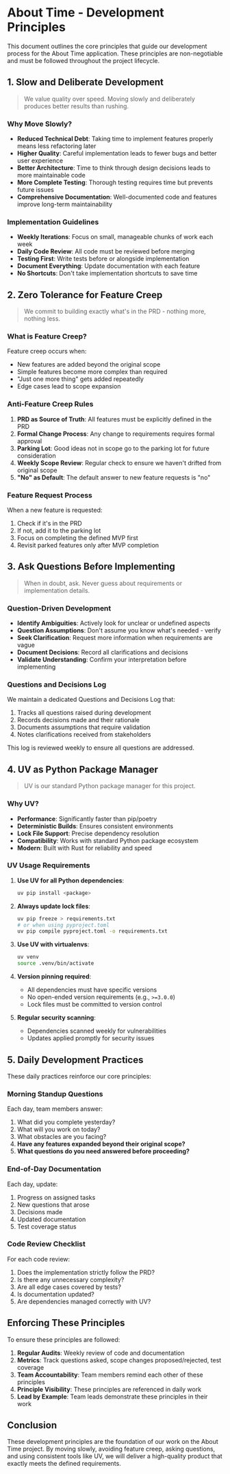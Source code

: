 # About Time - Development Principles

This document outlines the core principles that guide our development process for the About Time application. These principles are non-negotiable and must be followed throughout the project lifecycle.

## 1. Slow and Deliberate Development

> We value quality over speed. Moving slowly and deliberately produces better results than rushing.

### Why Move Slowly?

- **Reduced Technical Debt**: Taking time to implement features properly means less refactoring later
- **Higher Quality**: Careful implementation leads to fewer bugs and better user experience
- **Better Architecture**: Time to think through design decisions leads to more maintainable code
- **More Complete Testing**: Thorough testing requires time but prevents future issues
- **Comprehensive Documentation**: Well-documented code and features improve long-term maintainability

### Implementation Guidelines

- **Weekly Iterations**: Focus on small, manageable chunks of work each week
- **Daily Code Review**: All code must be reviewed before merging
- **Testing First**: Write tests before or alongside implementation
- **Document Everything**: Update documentation with each feature
- **No Shortcuts**: Don't take implementation shortcuts to save time

## 2. Zero Tolerance for Feature Creep

> We commit to building exactly what's in the PRD - nothing more, nothing less.

### What is Feature Creep?

Feature creep occurs when:
- New features are added beyond the original scope
- Simple features become more complex than required
- "Just one more thing" gets added repeatedly
- Edge cases lead to scope expansion

### Anti-Feature Creep Rules

1. **PRD as Source of Truth**: All features must be explicitly defined in the PRD
2. **Formal Change Process**: Any change to requirements requires formal approval
3. **Parking Lot**: Good ideas not in scope go to the parking lot for future consideration
4. **Weekly Scope Review**: Regular check to ensure we haven't drifted from original scope
5. **"No" as Default**: The default answer to new feature requests is "no"

### Feature Request Process

When a new feature is requested:

1. Check if it's in the PRD
2. If not, add it to the parking lot
3. Focus on completing the defined MVP first
4. Revisit parked features only after MVP completion

## 3. Ask Questions Before Implementing

> When in doubt, ask. Never guess about requirements or implementation details.

### Question-Driven Development

- **Identify Ambiguities**: Actively look for unclear or undefined aspects
- **Question Assumptions**: Don't assume you know what's needed - verify
- **Seek Clarification**: Request more information when requirements are vague
- **Document Decisions**: Record all clarifications and decisions
- **Validate Understanding**: Confirm your interpretation before implementing

### Questions and Decisions Log

We maintain a dedicated Questions and Decisions Log that:

1. Tracks all questions raised during development
2. Records decisions made and their rationale
3. Documents assumptions that require validation
4. Notes clarifications received from stakeholders

This log is reviewed weekly to ensure all questions are addressed.

## 4. UV as Python Package Manager

> UV is our standard Python package manager for this project.

### Why UV?

- **Performance**: Significantly faster than pip/poetry
- **Deterministic Builds**: Ensures consistent environments
- **Lock File Support**: Precise dependency resolution
- **Compatibility**: Works with standard Python package ecosystem
- **Modern**: Built with Rust for reliability and speed

### UV Usage Requirements

1. **Use UV for all Python dependencies**:
   ```bash
   uv pip install <package>
   ```

2. **Always update lock files**:
   ```bash
   uv pip freeze > requirements.txt
   # or when using pyproject.toml
   uv pip compile pyproject.toml -o requirements.txt
   ```

3. **Use UV with virtualenvs**:
   ```bash
   uv venv
   source .venv/bin/activate
   ```

4. **Version pinning required**:
   - All dependencies must have specific versions
   - No open-ended version requirements (e.g., `>=3.0.0`)
   - Lock files must be committed to version control

5. **Regular security scanning**:
   - Dependencies scanned weekly for vulnerabilities
   - Updates applied promptly for security issues

## 5. Daily Development Practices

These daily practices reinforce our core principles:

### Morning Standup Questions

Each day, team members answer:
1. What did you complete yesterday?
2. What will you work on today?
3. What obstacles are you facing?
4. **Have any features expanded beyond their original scope?**
5. **What questions do you need answered before proceeding?**

### End-of-Day Documentation

Each day, update:
1. Progress on assigned tasks
2. New questions that arose
3. Decisions made
4. Updated documentation
5. Test coverage status

### Code Review Checklist

For each code review:
1. Does the implementation strictly follow the PRD?
2. Is there any unnecessary complexity?
3. Are all edge cases covered by tests?
4. Is documentation updated?
5. Are dependencies managed correctly with UV?

## Enforcing These Principles

To ensure these principles are followed:

1. **Regular Audits**: Weekly review of code and documentation
2. **Metrics**: Track questions asked, scope changes proposed/rejected, test coverage
3. **Team Accountability**: Team members remind each other of these principles
4. **Principle Visibility**: These principles are referenced in daily work
5. **Lead by Example**: Team leads demonstrate these principles in their work

## Conclusion

These development principles are the foundation of our work on the About Time project. By moving slowly, avoiding feature creep, asking questions, and using consistent tools like UV, we will deliver a high-quality product that exactly meets the defined requirements.
